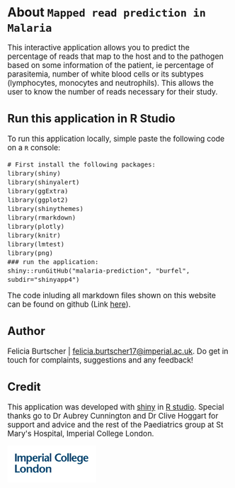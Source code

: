 # About `Mapped read prediction in Malaria`
<big>
This interactive application allows you to predict the percentage of reads that map to the host and to the pathogen based on some information of the patient, ie percentage of parasitemia, number of white blood cells or its subtypes (lymphocytes, monocytes and neutrophils).
This allows the user to know the number of reads necessary for their study.
 
## Run this application in R Studio
 
To run this application locally, simple paste the following code on a `R` console: 
   ```{r} 
 # First install the following packages:
 library(shiny)
 library(shinyalert)
 library(ggExtra)
 library(ggplot2)
 library(shinythemes)
 library(rmarkdown)
 library(plotly)
 library(knitr)
 library(lmtest)
 library(png)
 ### run the application:
 shiny::runGitHub("malaria-prediction", "burfel", subdir="shinyapp4")
 ```
 The code inluding all markdown files shown on this website can be found on github (Link [here](https://github.com/burfel/malaria-prediction/tree/master/shinyapp4)). 
 
## Author
Felicia Burtscher | [felicia.burtscher17@imperial.ac.uk](mailto:felicia.burtscher17@imperial.ac.uk).
Do get in touch for complaints, suggestions and any feedback!
 
## Credit
This application was developed with [shiny](http://shiny.rstudio.com/) in [R studio](https://www.rstudio.com/). Special thanks go to Dr Aubrey Cunnington and Dr Clive Hoggart for support and advice and the rest of the Paediatrics group at St Mary's Hospital, Imperial College London.
</big>
<br>
</br>
<img src="img/logo.png" alt="logo" width="200px"/>
<!---
![Imperial Logo](img/logo.png =100x20)
--->
